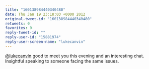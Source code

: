 ```yaml
---
title: "160138984440340480"
date: Thu Jan 19 23:18:03 +0000 2012
original-tweet-id: "160138984440340480"
retweets: 0
favorites: 0
reply-tweet-id: ""
reply-user-id: "15881974"
reply-user-screen-name: "lukecanvin"
---
```

<a href="https://twitter.com/lukecanvin">@lukecanvin</a> good to meet you this evening and an interesting chat. Insightful speaking to someone facing the same issues.
